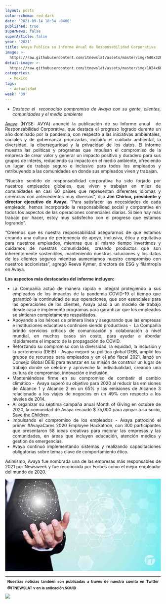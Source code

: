 ```yaml
---
layout: posts
color-schema: red-dark
date: '2021-09-14 18:34 -0400'
published: true
superNews: false
superArticle: false
year: '2021'
title: Avaya Publica su Informe Anual de Responsabilidad Corporativa
image: >-
  https://raw.githubusercontent.com/itnewslat/assets/master/img/540x320/TransformacionDigital-p.jpg
detail-image: >-
  https://raw.githubusercontent.com/itnewslat/assets/master/img/1024x680/TransformacionDigital-g.jpg
categories:
  - Mexico
tags:
  - Actualidad
week: '39'
---
```

<ul style="list-style-type: disc; text-align: justify;">
	<li><em>Destaca el  reconocido compromiso de Avaya con su gente, clientes, comunidades y el medio ambiente</em></li>
</ul>
<p style="text-align: justify;"><a href="http://www.avaya.com/es">Avaya</a> (NYSE: AVYA) anunció la publicación de su Informe anual  de Responsabilidad Corporativa, que destaca el progreso logrado durante un año dominado por la pandemia, con respecto a las iniciativas ambientales, sociales y de gobernanza priorizadas, incluido el cuidado ambiental, la diversidad, la ciberseguridad y la privacidad de los datos. El informe muestra las políticas y programas que impulsan el compromiso de la empresa de crear valor y generar un impacto positivo y duradero para sus grupos de interés, reduciendo su impacto en el medio ambiente, ofreciendo un lugar de trabajo seguro e inclusivo para todos los empleados y retribuyendo a las comunidades en donde sus empleados viven y trabajan.</p>
<p style="text-align: justify;">“Nuestro sentido de responsabilidad corporativa ha sido forjado por nuestros empleados globales, que viven y trabajan en miles de comunidades en casi 60 países que representan diferentes idiomas y creencias con antecedentes muy diversos”, dijo <strong>Jim Chirico, presidente y director ejecutivo de Avaya</strong>. “Para satisfacer las necesidades de cada empleado, hemos incorporado la responsabilidad social y corporativa en todos los aspectos de las operaciones comerciales diarias. Si bien hay más trabajo por hacer, estoy muy satisfecho con el progreso que estamos logrando”.</p>
<p style="text-align: justify;">“Creemos que es nuestra responsabilidad asegurarnos de que estamos creando una cultura de pertenencia de apoyo, inclusiva, ética y equitativa para nuestros empleados, mientras que al mismo tiempo invertimos y cuidamos de nuestras comunidades, creando productos que son inherentemente sostenibles, manteniendo nuestras soluciones y los datos de los clientes seguros mientras aumentamos nuestro compromiso con nuestros accionistas”, agregó Reeva Kymer, directora de ESG y filantropía en Avaya.</p>
<p style="text-align: justify;"><strong>Los aspectos más destacados del informe incluyen:</strong>·</p>

<ul style="list-style-type: disc; text-align: justify;">
	<li>La Compañía actuó de manera rápida e integral protegiendo a sus empleados de los impactos de la pandemia COVID-19 al tiempo que garantizó la continuidad de sus operaciones, que son esenciales para las operaciones de los clientes, Avaya pasó a un modelo de trabajo desde casa e implementó programas para garantizar que los empleados se sintieran completamente respaldados.</li>
	<li>Apoyando a los héroes de primera línea y asegurando que las empresas e instituciones educativas continúen siendo productivas -  La Compañía brindó servicios críticos de comunicación y colaboración a nivel mundial, en muchos casos sin costo, para ayudar a abordar rápidamente el impacto de la propagación de COVID.</li>
	<li>Reforzando su compromiso con la diversidad, la equidad, la inclusión y la pertenencia (DEIB) - Avaya mejoró su política global DEIB, amplió los grupos de recursos para empleados y en el año fiscal 2021, lanzó un Consejo Global DEIB para avanzar en su misión de construir un lugar de trabajo donde se celebre y aproveche la individualidad, creando una cultura de compromiso, innovación e inclusión.</li>
	<li>Manteniéndose firme en su compromiso de combatir el cambio climático -  Avaya superó su objetivo para 2020 al reducir las emisiones de Alcance 1 y Alcance 2 en un 65% y las emisiones de Alcance 3 relacionado a los viajes de negocios en un 49% con respecto a los niveles de 2014.</li>
	<li>Al organizar su séptima campaña anual Month of Giving en octubre de 2020, la comunidad de Avaya recaudó $ 75,000 para apoyar a su socio, <a href="https://www.savethechildren.org/">Save the Children</a>.</li>
	<li>Impulsando el compromiso de los empleados - Avaya patrocinó el primer #AvayaCares 2020 Employee Hackathon, con 300 participantes que presentaron 58 ideas creativas para mejorar las empresas y las comunidades, en áreas que incluyen educación, atención médica y gestión de emergencias.</li>
	<li>Avaya continuó implementando sistemas y realizando capacitaciones obligatorias sobre temas clave de comportamiento ético.</li>
</ul>
<p style="text-align: justify;">Asimismo, Avaya fue nombrada una de las empresas más responsables de 2021 por Newsweek y fue reconocida por Forbes como el mejor empleador del mundo de 2020.</p>

![](https://raw.githubusercontent.com/itnewslat/assets/master/img/540x320/TransformacionDigital-p.jpg)

<table style="height: 42px;" width="569">
<tbody>
<tr>
<td style="text-align: justify;"><sub><strong>Nuestras noticias también son publicadas a través de nuestra cuenta en Twitter <a href="https://twitter.com/itnewslat?lang=es">@ITNEWSLAT</a> y en la aplicación <a href="https://squidapp.co/en/">SQUID</a></strong></sub></td>
</tr>
</tbody>
</table>

<img src="https://tracker.metricool.com/c3po.jpg?hash=56f88a41e39ab42c063cc51676587a04"/>


